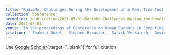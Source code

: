 ```yaml
---
title: "RadioMe: Challenges During the Development of a Real Time Tool to Support People With Dementia"
collection: conference
permalink: /publication/2021-05-01-RadioMe-Challenges-During-the-Development-of-a-Real-Time-Tool-to-Support-People-With-Dementia
date: 2021-05-01
venue: 'In the proceedings of Conference on Human Factors in Computing Systems (CHI)'
citation: ' Shakeri Gozel,  Stephen Brewster,  Satvik Venkatesh,  David Moffat,  Alexis Kirke,  Eduardo Miranda,  Sube Banerjee,  Alex Street,  J{\&quot;o}rg Fachner,  Helen Odell-Miller, &quot;RadioMe: Challenges During the Development of a Real Time Tool to Support People With Dementia.&quot; In the proceedings of Conference on Human Factors in Computing Systems (CHI), 2021.'
---
```

Use [Google Scholar](https://scholar.google.com/scholar?q=RadioMe:+Challenges+During+the+Development+of+a+Real+Time+Tool+to+Support+People+With+Dementia){:target="_blank"} for full citation